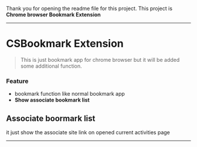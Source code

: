 Thank you for opening the readme file for this project.
This project is **Chrome browser Bookmark Extension**
- - -

CSBookmark Extension
====================
> This is just bookmark app for chrome browser but it will be added some additional function.

### Feature
- bookmark function like normal bookmark app
- **Show associate bookmark list**

## Associate boormark list

it just show the associate site link on opened current activities page 
- - -






